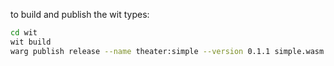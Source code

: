 
to build and publish the wit types:

```bash
cd wit
wit build
warg publish release --name theater:simple --version 0.1.1 simple.wasm
```
